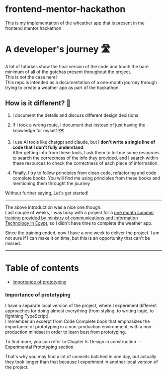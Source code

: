 # frontend-mentor-hackathon
This is my implementation of the wheather app that is present in the frontend mentor hackathon


# A developer's journey 🛣️
A lot of tutorials show the final version of the code and touch the bare minimum of all of the gotchas present throughout the project.  
This is not the case here!  
This repo is intended as a documentation of a one-month journey through trying to create a weather app as part of the hackathon.  

## How is it different? 🤔
1. I document the details and discuss different design decisions 
2. If I took a wrong route, I document that instead of just having the knowledge for myself 🗺️
3. I use AI tools like chatgpt and claude, but I **don't write a single line of code that I don't fully understand**.  
After getting info from these tools, I ask them to tell me some resources to search the correctness of the info they provided, and I search within these resources to check the correctness of each piece of information. 

4. Finally, I try to follow principles from clean code, refactoring and code complete books. You will find me using principles from these books and mentioning them throught the journey

Without further saying, Let's get started!
____
The above introduction was a nice one though.  
Last couple of weeks, I was busy with a project for a [one month summer training provided by ministry of communications and Information Technology in Egypt](https://github.com/Mohammed-Lashein/ITI-frontend-1-month-summer-training), so I didn't have time to complete the weather app.  

Since the training ended, now I have a one week to deliver the project. I am not sure if I can make it on time, but this is an opportunity that can't be missed. 
_____

# Table of contents
- [Importance of prototyping](#importance-of-prototyping)

### Importance of prototyping
I have a separate local version of the project, where I experiment different approaches for doing almost everything (from styling, to writing logic, to fighthing TypeScript).  
I remember an excerpt from Code Complete book that emphasizes the importance of prototyping in a non-production environment, with a non-production mindset in order to learn best from prototyping. 

To find more, you can refer to Chapter 5: Design in construction -- Experimental Prototyping section.  

That's why you may find a lot of commits batched in one day, but actually they took longer than that because I experiment in another local version of the project.
